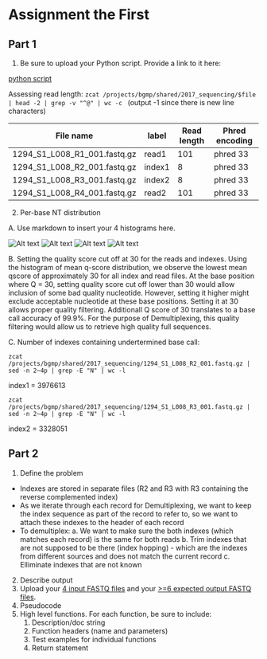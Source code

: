 # Assignment the First

## Part 1
1. Be sure to upload your Python script. Provide a link to it here:

[python script](first.py)

Assessing read length:
```zcat /projects/bgmp/shared/2017_sequencing/$file | head -2 | grep -v "^@" | wc -c ```
(output -1 since there is new line characters)

| File name | label | Read length | Phred encoding |
|---|---|---|---|
| 1294_S1_L008_R1_001.fastq.gz | read1 | 101 | phred 33 |
| 1294_S1_L008_R2_001.fastq.gz | index1 | 8 | phred 33 |
| 1294_S1_L008_R3_001.fastq.gz | index2 | 8 | phred 33 |
| 1294_S1_L008_R4_001.fastq.gz | read2 | 101 | phred 33 |

2. Per-base NT distribution

A. Use markdown to insert your 4 histograms here.

![Alt text](Index1.png)
![Alt text](Index2.png)
![Alt text](Read1.png)
![Alt text](Read2.png)


B. Setting the quality score cut off at 30 for the reads and indexes. Using the histogram of mean q-score distribution, we observe the lowest mean qscore of approximately 30 for all index and read files. At the base position where Q = 30, setting quality score cut off lower than 30 would allow inclusion of some bad quality nucleotide. However, setting it higher might exclude acceptable nucleotide at these base positions. Setting it at 30 allows proper quality filtering. Additionall Q score of 30 translates to a base call accuracy of 99.9%. For the purpose of Demultiplexing, this quality filtering would allow us to retrieve high quality full sequences. 

C. Number of indexes containing undertermined base call:

```zcat /projects/bgmp/shared/2017_sequencing/1294_S1_L008_R2_001.fastq.gz | sed -n 2~4p | grep -E "N" | wc -l``` 
    
index1 = 3976613

```zcat /projects/bgmp/shared/2017_sequencing/1294_S1_L008_R3_001.fastq.gz | sed -n 2~4p | grep -E "N" | wc -l```  
    
index2 = 3328051
    
## Part 2
1. Define the problem

- Indexes are stored in separate files (R2 and R3 with R3 containing the reverse complemented index)
- As we iterate through each record for Demultiplexing, we want to keep the index sequence as part of the record to refer to, so we want to attach these indexes to the header of each record
- To demultiplex:
a. We want to make sure the both indexes (which matches each record) is the same for both reads
b. Trim indexes that are not supposed to be there (index hopping) - which are the indexes from different sources and does not match the current record
c. Elliminate indexes that are not known

2. Describe output
3. Upload your [4 input FASTQ files](../TEST-input_FASTQ) and your [>=6 expected output FASTQ files](../TEST-output_FASTQ).
4. Pseudocode
5. High level functions. For each function, be sure to include:
    1. Description/doc string
    2. Function headers (name and parameters)
    3. Test examples for individual functions
    4. Return statement
